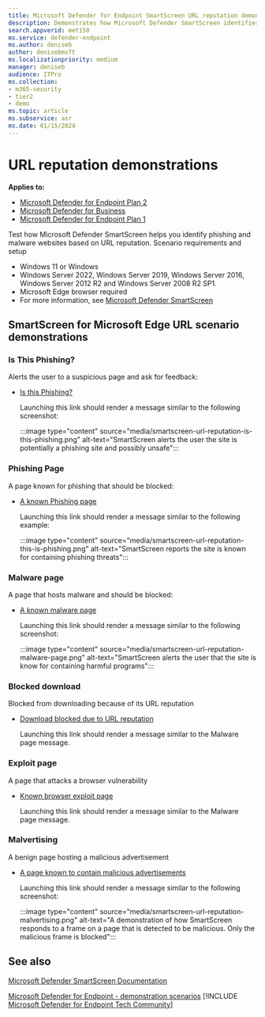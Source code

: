 ```yaml
---
title: Microsoft Defender for Endpoint SmartScreen URL reputation demonstrations
description: Demonstrates how Microsoft Defender SmartScreen identifies phishing and malware websites based on URL reputation.
search.appverid: met150
ms.service: defender-endpoint
ms.author: deniseb
author: denisebmsft
ms.localizationpriority: medium
manager: deniseb
audience: ITPro
ms.collection:
- m365-security
- tier2
- demo
ms.topic: article
ms.subservice: asr
ms.date: 01/15/2024
---
```


# URL reputation demonstrations

**Applies to:**

- [Microsoft Defender for Endpoint Plan 2](microsoft-defender-endpoint.md)
- [Microsoft Defender for Business](https://www.microsoft.com/security/business/endpoint-security/microsoft-defender-business)
- [Microsoft Defender for Endpoint Plan 1](microsoft-defender-endpoint.md)

Test how Microsoft Defender SmartScreen helps you identify phishing and malware websites based on URL reputation.
Scenario requirements and setup

- Windows 11 or Windows
- Windows Server 2022, Windows Server 2019, Windows Server 2016, Windows Server 2012 R2 and Windows Server 2008 R2 SP1.
- Microsoft Edge browser required
- For more information, see [Microsoft Defender SmartScreen](/windows/security/threat-protection/microsoft-defender-smartscreen/microsoft-defender-smartscreen-overview)

## SmartScreen for Microsoft Edge URL scenario demonstrations

### Is This Phishing?

Alerts the user to a suspicious page and ask for feedback:

- [Is this Phishing?](https://demo.smartscreen.msft.net/other/areyousure.html)

  Launching this link should render a message similar to the following screenshot:

  :::image type="content" source="media/smartscreen-url-reputation-is-this-phishing.png" alt-text="SmartScreen alerts the user the site is potentially a phishing site and possibly unsafe":::

### Phishing Page

A page known for phishing that should be blocked:

- [A known Phishing page](https://demo.smartscreen.msft.net/phishingdemo.html)

  Launching this link should render a message similar to the following example:

  :::image type="content" source="media/smartscreen-url-reputation-this-is-phishing.png" alt-text="SmartScreen reports the site is known for containing phishing threats":::

### Malware page

A page that hosts malware and should be blocked:

- [A known malware page](https://demo.smartscreen.msft.net/other/malware.html)

  Launching this link should render a message similar to the following screenshot:

  :::image type="content" source="media/smartscreen-url-reputation-malware-page.png" alt-text="SmartScreen alerts the user that the site is know for containing harmful programs":::

### Blocked download

Blocked from downloading because of its URL reputation

- [Download blocked due to URL reputation](https://demo.smartscreen.msft.net/download/malwaredemo/freevideo.exe)

  Launching this link should render a message similar to the Malware page message.

### Exploit page

A page that attacks a browser vulnerability

- [Known browser exploit page](https://demo.smartscreen.msft.net/other/exploit.html)

  Launching this link should render a message similar to the Malware page message.

### Malvertising

A benign page hosting a malicious advertisement

- [A page known to contain malicious advertisements](https://demo.smartscreen.msft.net/other/exploit_frame.html)

  Launching this link should render a message similar to the following screenshot:

  :::image type="content" source="media/smartscreen-url-reputation-malvertising.png" alt-text="A demonstration of how SmartScreen responds to a frame on a page that is detected to be malicious. Only the malicious frame is blocked":::

## See also

[Microsoft Defender SmartScreen Documentation](/windows/security/threat-protection/microsoft-defender-smartscreen/microsoft-defender-smartscreen-overview)

[Microsoft Defender for Endpoint - demonstration scenarios](defender-endpoint-demonstrations.md)
[!INCLUDE [Microsoft Defender for Endpoint Tech Community](../includes/defender-mde-techcommunity.md)]
